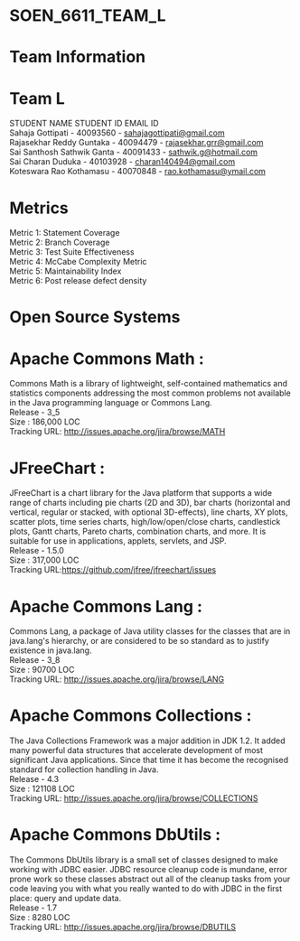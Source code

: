 # SOEN_6611_TEAM_L
                                                                                                            
# Team Information<br>
# Team L <br>

STUDENT NAME                 STUDENT ID         EMAIL ID<br>
Sahaja Gottipati            - 40093560        - sahajagottipati@gmail.com<br>
Rajasekhar Reddy Guntaka    - 40094479        - rajasekhar.grr@gmail.com<br>
Sai Santhosh Sathwik Ganta  - 40091433        - sathwik.g@hotmail.com<br>
Sai Charan Duduka           - 40103928        - charan140494@gmail.com<br>
Koteswara Rao Kothamasu     - 40070848        -  rao.kothamasu@ymail.com<br>


# Metrics<br>
Metric 1: Statement Coverage <br>
Metric 2: Branch Coverage<br>
Metric 3: Test Suite Effectiveness <br>
Metric 4: McCabe Complexity Metric<br>
Metric 5: Maintainability Index<br>
Metric 6: Post release defect density<br>

# Open Source Systems<br>


# Apache Commons Math : <br>
Commons Math is a library of lightweight, self-contained mathematics and statistics components addressing the most common problems not available in the Java programming language or Commons Lang.<br>
Release - 3_5<br>
Size : 186,000 LOC<br>
Tracking URL: http://issues.apache.org/jira/browse/MATH<br>

# JFreeChart :<br>
JFreeChart is a chart library for the Java platform that supports a wide range of charts including pie charts (2D and 3D), bar charts (horizontal and vertical, regular or stacked, with optional 3D-effects), line charts, XY plots, scatter plots, time series charts, high/low/open/close charts, candlestick plots, Gantt charts, Pareto charts, combination charts, and more. It is suitable for use in applications, applets, servlets, and JSP.<br>
Release - 1.5.0<br>
Size : 317,000 LOC <br>
Tracking URL:https://github.com/jfree/jfreechart/issues<br>

# Apache Commons Lang :<br>
Commons Lang, a package of Java utility classes for the classes that are in java.lang's hierarchy, or are considered to be so standard as to justify existence in java.lang.<br>
Release - 3_8<br>
Size : 90700 LOC<br>
Tracking URL: http://issues.apache.org/jira/browse/LANG<br>

# Apache Commons Collections :<br>
The Java Collections Framework was a major addition in JDK 1.2. It added many powerful data structures that accelerate development of most significant Java applications. Since that time it has become the recognised standard for collection handling in Java.<br>
Release - 4.3<br>
Size : 121108 LOC<br>
Tracking URL:   http://issues.apache.org/jira/browse/COLLECTIONS<br>

# Apache Commons DbUtils :<br>
The Commons DbUtils library is a small set of classes designed to make working with JDBC easier. JDBC resource cleanup code is mundane, error prone work so these classes abstract out all of the cleanup tasks from your code leaving you with what you really wanted to do with JDBC in the first place: query and update data.<br>
Release - 1.7<br>
Size : 8280 LOC<br>
Tracking URL:  http://issues.apache.org/jira/browse/DBUTILS<br>





